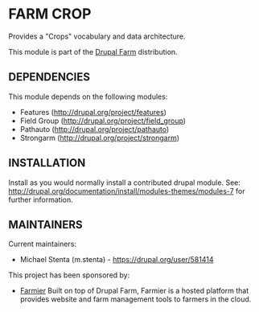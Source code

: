 FARM CROP
=========

Provides a "Crops" vocabulary and data architecture.

This module is part of the [Drupal Farm](http://drupal.org/project/farm)
distribution.

DEPENDENCIES
------------

This module depends on the following modules:

 * Features (http://drupal.org/project/features)
 * Field Group (http://drupal.org/project/field_group)
 * Pathauto (http://drupal.org/project/pathauto)
 * Strongarm (http://drupal.org/project/strongarm)

INSTALLATION
------------

Install as you would normally install a contributed drupal module. See:
http://drupal.org/documentation/install/modules-themes/modules-7 for further
information.

MAINTAINERS
-----------

Current maintainers:
 * Michael Stenta (m.stenta) - https://drupal.org/user/581414

This project has been sponsored by:
 * [Farmier](http://farmier.com)
   Built on top of Drupal Farm, Farmier is a hosted platform that provides
   website and farm management tools to farmers in the cloud.
